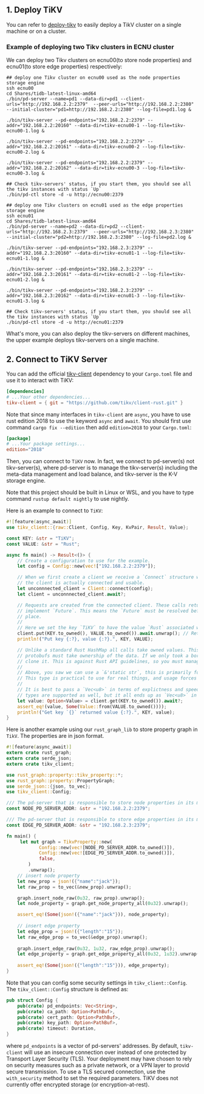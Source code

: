 ## 1. Deploy TiKV
You can refer to [deploy-tikv](https://github.com/tikv/tikv/blob/master/docs/how-to/deploy/using-binary.md) to easily deploy a TikV cluster on a single machine or on a cluster.

### Example of deploying two Tikv clusters in ECNU cluster
We can deploy two Tikv clusters on ecnu00(to store node properties) and ecnu01(to store edge properties) respectively: 
```shell script
## deploy one Tikv cluster on ecnu00 used as the node properties storage engine
ssh ecnu00
cd Shares/tidb-latest-linux-amd64
./bin/pd-server --name=pd1 --data-dir=pd1 --client-urls="http://192.168.2.2:2379"  --peer-urls="http://192.168.2.2:2380" --initial-cluster="pd1=http://192.168.2.2:2380" --log-file=pd1.log &

./bin/tikv-server --pd-endpoints="192.168.2.2:2379" --addr="192.168.2.2:20160" --data-dir=tikv-ecnu00-1 --log-file=tikv-ecnu00-1.log &

./bin/tikv-server --pd-endpoints="192.168.2.2:2379" --addr="192.168.2.2:20161" --data-dir=tikv-ecnu00-2 --log-file=tikv-ecnu00-2.log &

./bin/tikv-server --pd-endpoints="192.168.2.2:2379" --addr="192.168.2.2:20162" --data-dir=tikv-ecnu00-3 --log-file=tikv-ecnu00-3.log &

## Check tikv-servers' status, if you start them, you should see all the tikv instances with status `Up` 
./bin/pd-ctl store -d -u http://ecnu00:2379

## deploy one Tikv clusters on ecnu01 used as the edge properties storage engine
ssh ecnu01
cd Shares/tidb-latest-linux-amd64
./bin/pd-server --name=pd2 --data-dir=pd2 --client-urls="http://192.168.2.3:2379"  --peer-urls="http://192.168.2.3:2380" --initial-cluster="pd2=http://192.168.2.3:2380" --log-file=pd2.log &

./bin/tikv-server --pd-endpoints="192.168.2.3:2379" --addr="192.168.2.3:20160" --data-dir=tikv-ecnu01-1 --log-file=tikv-ecnu01-1.log &

./bin/tikv-server --pd-endpoints="192.168.2.3:2379" --addr="192.168.2.3:20161" --data-dir=tikv-ecnu01-2 --log-file=tikv-ecnu01-2.log &

./bin/tikv-server --pd-endpoints="192.168.2.3:2379" --addr="192.168.2.3:20162" --data-dir=tikv-ecnu01-3 --log-file=tikv-ecnu01-3.log &

## Check tikv-servers' status, if you start them, you should see all the tikv instances with status `Up` 
./bin/pd-ctl store -d -u http://ecnu01:2379
```
What's more, you can also deploy the tikv-servers on different machines, the upper example deploys tikv-servers on a single machine.

## 2. Connect to TiKV Server
You can add the official [tikv-client](https://github.com/tikv/client-rust) dependency to your `Cargo.toml` file and use it to interact with TiKV:
```toml
[dependencies]
# ...Your other dependencies...
tikv-client = { git = "https://github.com/tikv/client-rust.git" }
```
Note that since many interfaces in `tikv-client` are `async`, you have to use rust edition 2018 to use the keyword `async` and `await`. You should first use command `cargo fix --edition` then add `edition=2018` to your `Cargo.toml`:
```toml
[package]
# ...Your package settings...
edition="2018"
```
Then, you can connect to `TiKV` now. In fact, we connect to pd-server(s) not tikv-server(s), where pd-server is to manage the tikv-server(s) including the meta-data management and load balance, and tikv-server is the K-V storage engine.

Note that this project should be built in Linux or WSL, and you have to type command `rustup default nightly` to use nightly.

Here is an example to connect to `TiKV`:

```rust
#![feature(async_await)]
use tikv_client::{raw::Client, Config, Key, KvPair, Result, Value};

const KEY: &str = "TiKV";
const VALUE: &str = "Rust";

async fn main() -> Result<()> {
    // Create a configuration to use for the example.
    let config = Config::new(vec!["192.168.2.2:2379"]);

    // When we first create a client we receive a `Connect` structure which must be resolved before
    // the client is actually connected and usable.
    let unconnnected_client = Client::connect(config);
    let client = unconnnected_client.await?;

    // Requests are created from the connected client. These calls return structures which
    // implement `Future`. This means the `Future` must be resolved before the action ever takes
    // place.
    //
    // Here we set the key `TiKV` to have the value `Rust` associated with it.
    client.put(KEY.to_owned(), VALUE.to_owned()).await.unwrap(); // Returns a `tikv_client::Error` on failure.
    println!("Put key {:?}, value {:?}.", KEY, VALUE);

    // Unlike a standard Rust HashMap all calls take owned values. This is because under the hood
    // protobufs must take ownership of the data. If we only took a borrow we'd need to internally
    // clone it. This is against Rust API guidelines, so you must manage this yourself.
    //
    // Above, you saw we can use a `&'static str`, this is primarily for making examples short.
    // This type is practical to use for real things, and usage forces an internal copy.
    //
    // It is best to pass a `Vec<u8>` in terms of explictness and speed. `String`s and a few other
    // types are supported as well, but it all ends up as `Vec<u8>` in the end.
    let value: Option<Value> = client.get(KEY.to_owned()).await?;
    assert_eq!(value, Some(Value::from(VALUE.to_owned())));
    println!("Get key `{}` returned value {:?}.", KEY, value);
}
```

Here is another example using our `rust_graph_lib` to store property graph in `TikV`. The properties are in json format.
```rust
#![feature(async_await)]
extern crate rust_graph;
extern crate serde_json;
extern crate tikv_client;

use rust_graph::property::tikv_property::*;
use rust_graph::property::PropertyGraph;
use serde_json::{json, to_vec};
use tikv_client::Config;

/// The pd-server that is responsible to store node properties in its managed tikv-servers
const NODE_PD_SERVER_ADDR: &str = "192.168.2.2:2379";

/// The pd-server that is responsible to store edge properties in its managed tikv-servers
const EDGE_PD_SERVER_ADDR: &str = "192.168.2.3:2379";

fn main() {
     let mut graph = TikvProperty::new(
            Config::new(vec![NODE_PD_SERVER_ADDR.to_owned()]),
            Config::new(vec![EDGE_PD_SERVER_ADDR.to_owned()]),
            false,
        )
        .unwrap();
    // insert node property
    let new_prop = json!({"name":"jack"});
    let raw_prop = to_vec(&new_prop).unwrap();

    graph.insert_node_raw(0u32, raw_prop).unwrap();
    let node_property = graph.get_node_property_all(0u32).unwrap();

    assert_eq!(Some(json!({"name":"jack"})), node_property);
    
    // insert edge property
    let edge_prop = json!({"length":"15"});
    let raw_edge_prop = to_vec(&edge_prop).unwrap();
    
    graph.insert_edge_raw(0u32, 1u32, raw_edge_prop).unwrap();
    let edge_property = graph.get_edge_property_all(0u32, 1u32).unwrap();
    
    assert_eq!(Some(json!({"length":"15"})), edge_property);
}
```

Note that you can config some security settings in `tikv_client::Config`. The `tikv_client::Config` structure is defined as:
```rust
pub struct Config {
    pub(crate) pd_endpoints: Vec<String>,
    pub(crate) ca_path: Option<PathBuf>,
    pub(crate) cert_path: Option<PathBuf>,
    pub(crate) key_path: Option<PathBuf>,
    pub(crate) timeout: Duration,
}
```
where `pd_endpoints` is a vector of pd-servers' addresses. By default, `tikv-client` will use an insecure connection over instead of one protected by Transport Layer Security (TLS). Your deployment may have chosen to rely on security measures such as a private network, or a VPN layer to provid secure transmission. To use a TLS secured connection, use the `with_security` method to set the required parameters. TiKV does not currently offer encrypted storage (or encryption-at-rest).